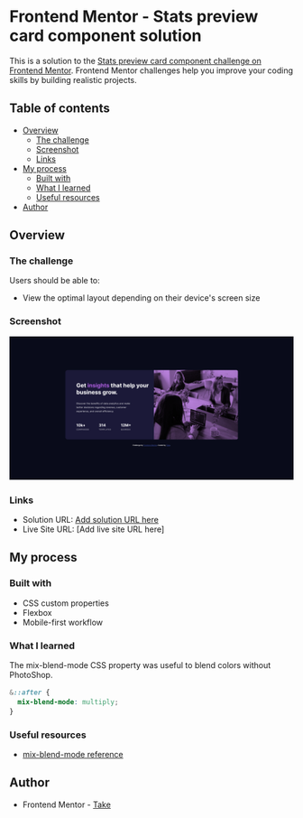 # Frontend Mentor - Stats preview card component solution

This is a solution to the [Stats preview card component challenge on Frontend Mentor](https://www.frontendmentor.io/challenges/stats-preview-card-component-8JqbgoU62). Frontend Mentor challenges help you improve your coding skills by building realistic projects.

## Table of contents

- [Overview](#overview)
  - [The challenge](#the-challenge)
  - [Screenshot](#screenshot)
  - [Links](#links)
- [My process](#my-process)
  - [Built with](#built-with)
  - [What I learned](#what-i-learned)
  - [Useful resources](#useful-resources)
- [Author](#author)

## Overview

### The challenge

Users should be able to:

- View the optimal layout depending on their device's screen size

### Screenshot

![](./screenshot.jpg)

### Links

- Solution URL: [Add solution URL here](https://github.com/ttakeyaya/stats-preview-card-component/tree/master)
- Live Site URL: [Add live site URL here]

## My process

### Built with

- CSS custom properties
- Flexbox
- Mobile-first workflow

### What I learned

The mix-blend-mode CSS property was useful to blend colors without PhotoShop.

```css
&::after {
  mix-blend-mode: multiply;
}
```

### Useful resources

- [mix-blend-mode reference](https://developer.mozilla.org/en-US/docs/Web/CSS/mix-blend-mode)

## Author

- Frontend Mentor - [Take](https://www.frontendmentor.io/profile/ttakeyaya)
